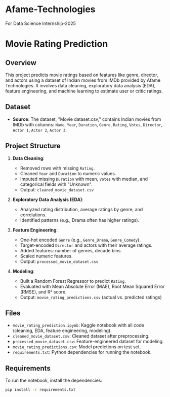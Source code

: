 # Afame-Technologies
For Data Science Internship-2025
# Movie Rating Prediction

## Overview
This project predicts movie ratings based on features like genre, director, and actors using a dataset of Indian movies from IMDb provided by Afame Technologies. It involves data cleaning, exploratory data analysis (EDA), feature engineering, and machine learning to estimate user or critic ratings.

## Dataset
- **Source**: The dataset, "Movie dataset.csv," contains Indian movies from IMDb with columns: `Name`, `Year`, `Duration`, `Genre`, `Rating`, `Votes`, `Director`, `Actor 1`, `Actor 2`, `Actor 3`.

## Project Structure
1. **Data Cleaning**:
   - Removed rows with missing `Rating`.
   - Cleaned `Year` and `Duration` to numeric values.
   - Imputed missing `Duration` with mean, `Votes` with median, and categorical fields with "Unknown".
   - Output: `cleaned_movie_dataset.csv`

2. **Exploratory Data Analysis (EDA)**:
   - Analyzed rating distribution, average ratings by genre, and correlations.
   - Identified patterns (e.g., Drama often has higher ratings).

3. **Feature Engineering**:
   - One-hot encoded `Genre` (e.g., `Genre_Drama`, `Genre_Comedy`).
   - Target-encoded `Director` and actors with their average ratings.
   - Added features: number of genres, decade bins.
   - Scaled numeric features.
   - Output: `processed_movie_dataset.csv`

4. **Modeling**:
   - Built a Random Forest Regressor to predict `Rating`.
   - Evaluated with Mean Absolute Error (MAE), Root Mean Squared Error (RMSE), and R² score.
   - Output: `movie_rating_predictions.csv` (actual vs. predicted ratings)

## Files
- `movie_rating_prediction.ipynb`: Kaggle notebook with all code (cleaning, EDA, feature engineering, modeling).
- `cleaned_movie_dataset.csv`: Cleaned dataset after preprocessing.
- `processed_movie_dataset.csv`: Feature-engineered dataset for modeling.
- `movie_rating_predictions.csv`: Model predictions on test set.
- `requirements.txt`: Python dependencies for running the notebook.

## Requirements
To run the notebook, install the dependencies:
```bash
pip install -r requirements.txt
